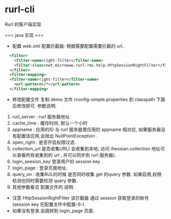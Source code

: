 rurl-cli
========

Rurl 的客户端实现

=== java 实现 ===

 *  配置 web.xml 配置拦截器:  根据需要配置需要拦截的 url..
```xml
  <filter>
    <filter-name>right-filter</filter-name>
    <filter-class>net.microwww.rurl.rmi.help.HttpSessionRightFilter</filter-class>
  </filter>
  <filter-mapping>
  <filter-name>right-filter</filter-name>
    <url-pattern>/*</url-pattern>
  </filter-mapping>
```

 *  修改配置文件 复制 demo 文件 rconfig-simple.properties 到 classpath 下面后修改即可. 参数说明:

 1. rurl_server :  rurl 服务器地址
 2. cache_time : 缓存时间, 默认一个小时
 3. appname : 应用的ID 与 rurl 服务器里应用的 appname 相对应, 如果服务器没有配置该应用,会抛出 NullPointException .
 4. open_right : 是否开启权限过滤.
 5. collection_url 是否收集URL( 会收集到本地, 访问 /hessian.collection 地址可以查看所有收集到的 url , 并可以同步到 rurl 服务器).
 6. login_seesion_key 登录用户的 session key .
 7. login_page : 登录页面地址.
 8. query_on : 收集RUL的时候 是否同时收集 get 的query 参数. 如果启用,权限检测也同时需要检测 query 参数.
 9. 其他参数看见 配置文件的 说明.
 
 *  注意 HttpSessionRightFilter 该拦截器 通过 session 获取登录的帐号(session key 在配置文件中配置-6-).
 *  如果没有登录,会跳转到 login_page 页面.  
